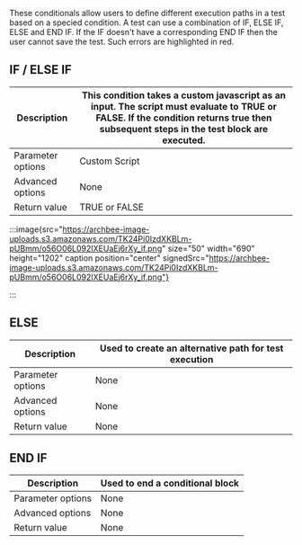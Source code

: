 These conditionals allow users to define different execution paths in a test based on a specied condition. A test can use a combination of IF, ELSE IF, ELSE and END IF. If the IF doesn't have a corresponding END IF then the user cannot save the test. Such errors are highlighted in red.

## IF / ELSE IF

| Description       | This condition takes a custom javascript as an input. The script must evaluate to TRUE or FALSE. If the condition returns true then subsequent steps in the test block are executed. |
| ----------------- | ------------------------------------------------------------------------------------------------------------------------------------------------------------------------------------ |
| Parameter options | Custom Script                                                                                                                                                                        |
| Advanced options  | None                                                                                                                                                                                 |
| Return value      | TRUE or FALSE                                                                                                                                                                        |

:::image{src="https://archbee-image-uploads.s3.amazonaws.com/TK24Pi0IzdXKBLm-pUBmm/o56O06L092IXEUaEj6rXy_if.png" size="50" width="690" height="1202" caption position="center" signedSrc="https://archbee-image-uploads.s3.amazonaws.com/TK24Pi0IzdXKBLm-pUBmm/o56O06L092IXEUaEj6rXy_if.png"}

:::

## ELSE&#x20;

| Description       | Used to create an alternative path for test execution |
| ----------------- | ----------------------------------------------------- |
| Parameter options | None                                                  |
| Advanced options  | None                                                  |
| Return value      | None                                                  |

## END IF

| Description       | Used to end a conditional block |
| ----------------- | ------------------------------- |
| Parameter options | None                            |
| Advanced options  | None                            |
| Return value      | None                            |

